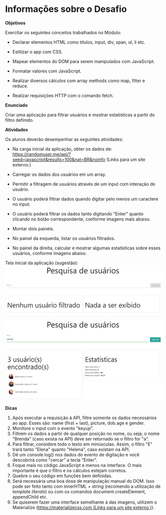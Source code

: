 #  Informações sobre o Desafio

  

**Objetivos**

  

Exercitar os seguintes conceitos trabalhados no Módulo:

  

- Declarar elementos HTML como títulos, input, div, span, ul, li etc.

- Estilizar o app com CSS.

- Mapear elementos do DOM para serem manipulados com JavaScript.

- Formatar valores com JavaScript.

- Realizar diversos cálculos com array methods como map, filter e reduce.

- Realizar requisições HTTP com o comando fetch.

  

**Enunciado**

  

Criar uma aplicação para filtrar usuários e mostrar estatísticas a partir do filtro definido.

  

**Atividades**

  

Os alunos deverão desempenhar as seguintes atividades:

  

- Na carga inicial da aplicação, obter os dados de: https://randomuser.me/api/?seed=javascript&results=100&nat=BR&noinfo (Links para um site externo.)

- Carregar os dados dos usuários em um array.

- Permitir a filtragem de usuários através de um input com interação do usuário.

- O usuário poderá filtrar dados quando digitar pelo menos um caractere no input.

- O usuário poderá filtrar os dados tanto digitando "Enter" quanto clicando no botão correspondente, conforme imagens mais abaixo.

- Montar dois painéis.

- No painel da esquerda, listar os usuários filtrados.

- No painel da direita, calcular e mostrar algumas estatísticas sobre esses usuários, conforme imagens abaixo.

  

Tela inicial da aplicação (sugestão):
![eimg1'](https://github.com/thiagohrcosta/BootCamp-IGTI-FullStack/blob/master/Modulo-01/Desafios/DesafioFinal/img/img1.png?raw=true)

![enter image description here](https://github.com/thiagohrcosta/BootCamp-IGTI-FullStack/blob/master/Modulo-01/Desafios/DesafioFinal/img/img2.png?raw=true)

**Dicas**

1.  Após executar a requisição à API, filtre somente os dados necessários ao app. Esses são: name (first + last), picture, dob.age e gender.
2.  Monitore o input com o evento "keyup".
3.  Filtrem os dados a partir de qualquer posição no nome, ou seja, o nome "Brenda" (caso exista na API) deve ser retornado se o filtro for "a".
4.  Para filtrar, considere todo o texto em minúsculas. Assim, o filtro "E" trará tanto "Elena" quanto "Helena", caso existam na API.
5.  Dê um console.log() nos dados do evento de digitação e você descobrirá como "cercar" a tecla "Enter".
6.  Foque mais no código JavaScript e menos na interface. O mais importante é que o filtro e os cálculos estejam corretos.
7.  Quebre o seu código em funções bem definidas.
8.  Será necessária uma boa dose de manipulação manual do DOM. Isso pode ser feito tanto com innerHTML + string (recomendo a utilização de  _template literals_) ou com os comandos document.createElement, appendChild etc.
9.  Se quiserem fazer uma interface semelhante à das imagens, utilizem o Materialize ([https://materializecss.com (Links para um site externo.)](https://materializecss.com/)).